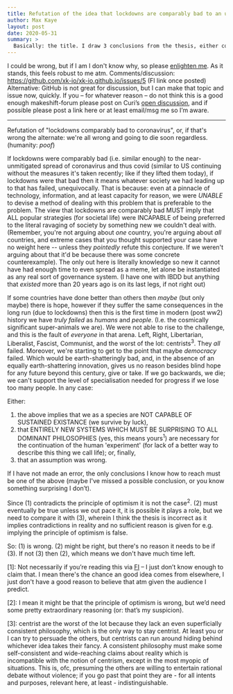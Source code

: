 ```yaml
---
title: Refutation of the idea that lockdowns are comparably bad to an unmitigated pandemic, OR evidence of humanity as a failed civilisation.
author: Max Kaye
layout: post
date: 2020-05-31
summary: >
  Basically: the title. I draw 3 conclusions from the thesis, either concluding the thesis is wrong, lockdowns are not comparably bad (they are preferable), or, finally, that we're doomed. There are _some_ outs, I just don't know of anyone holding both a belief in an out and the thesis statement (plus I suspect they're contradictory anyway). Admittedly this is a bit raw, but I think it's good enough to put out for criticism.
---
```


I could be wrong, but if I am I don't know why, so please [enlighten me](https://github.com/xk-io/xk-io.github.io/issues/5). As it stands, this feels robust to me atm.
Comments/discussion: https://github.com/xk-io/xk-io.github.io/issues/5 (FI link once posted)
Alternative: GitHub is not great for discussion, but I can make that topic and issue now, quickly. If you – for whatever reason – do not think this is a good enough makeshift-forum please post on Curi’s [open discussion](https://curi.us/2234-open-discussion-2-2019), and if possible please post a link here or at least email/msg me so I’m aware.

----------

Refutation of "lockdowns comparably bad to coronavirus", or, if that's wrong the alternate: we're all wrong and going to die soon regardless. (humanity: *poof*)

If lockdowns were comparably bad (i.e. similar enough) to the near-unmitigated spread of coronavirus and thus covid (similar to US continuing without the measures it's taken recently; like if they lifted them today), if lockdowns were that bad then it means whatever society we had leading up to that has failed, unequivocally. That is because: even at a pinnacle of technology, information, and at least capacity for reason, we were _UNABLE_ to devise a method of dealing with this problem that is preferable to the problem. The view that lockdowns are comparably bad MUST imply that ALL popular strategies (for societal life) were INCAPABLE of being preferred to the literal ravaging of society by something new we couldn't deal with. (Remember, you're not arguing about _one_ country, you're arguing about _all_ countries, and extreme cases that you thought supported your case have no weight here -- unless they _pointedly_ refute this conjecture. If we weren't arguing about that it'd be because there was some concrete counterexample). The only out here is literally knowledge so new it cannot have had enough time to even spread as a meme, let alone be instantiated as any real sort of governance system. (I have one with IBDD but anything that _existed_ more than 20 years ago is on its last legs, if not right out)

If some countries have done better than others then _maybe_ (but only maybe) there is hope, however if they suffer the same consequences in the long run (due to lockdowns) then this is the first time in modern (post ww2) history we have _truly failed_ as _humans_ and _people_. (I.e. the cosmically significant super-animals we are). We were not able to rise to the challenge, and this is the fault of _everyone_ in that arena. Left, Right, Libertarian, Liberalist, Fascist, Communist, and the worst of the lot: centrists<sup>3</sup>. They _all_ failed. Moreover, we're starting to get to the point that maybe _democracy_ failed. Which would be earth-shatteringly bad, and, in the absence of an equally earth-shattering innovation, gives us no reason besides blind hope for any future beyond this century, give or take. If we go backwards, we die; we can't support the level of specialisation needed for progress if we lose too many people. In any case:

Either:

1. the above implies that we as a species are NOT CAPABLE OF SUSTAINED EXISTANCE (we survive by luck),
2. that ENTIRELY NEW SYSTEMS WHICH MUST BE SURPRISING TO ALL DOMINANT PHILOSOPHIES (yes, this means yours<sup>1</sup>) are necessary for the continuation of the human 'experiment' (for lack of a better way to describe this thing we call life); or, finally,
3. that an assumption was wrong.

If I have not made an error, the only conclusions I know how to reach must be one of the above (maybe I've missed a possible conclusion, or you know something surprising I don’t).

Since (1) contradicts the principle of optimism it is not the case<sup>2</sup>. (2) must eventually be true unless we out pace it, it is possible it plays a role, but we need to compare it with (3), wherein I think the thesis is incorrect as it implies contradictions in reality and no sufficient reason is given for e.g. implying the principle of optimism is false.

So: (1) is wrong. (2) might be right, but there's no reason it needs to be if (3). If not (3) then (2), which means we don't have much time left.

[1]: Not necessarily if you’re reading this via [FI](https://fallibleideas.com/) – I just don’t know enough to claim that.
I mean there's the chance an good idea comes from elsewhere, I just don't have a good reason to believe that atm given the audience I predict.

[2]: I mean it might be that the principle of optimism is wrong, but we’d need some pretty extraordinary reasoning (or: that’s my suspicion).

[3]: centrist are the worst of the lot because they lack an even superficially consistent philosophy, which is the only way to stay centrist. At least you or I can try to persuade the others, but centrists can run around hiding behind whichever idea takes their fancy. A consistent philosophy must make some self-consistent and wide-reaching claims about reality which is incompatible with the notion of centrism, except in the most myopic of situations. This is, ofc, presuming the others are willing to entertain rational debate without violence; if you go past that point they are - for all intents and purposes, relevant here, at least - indistinguishable.
